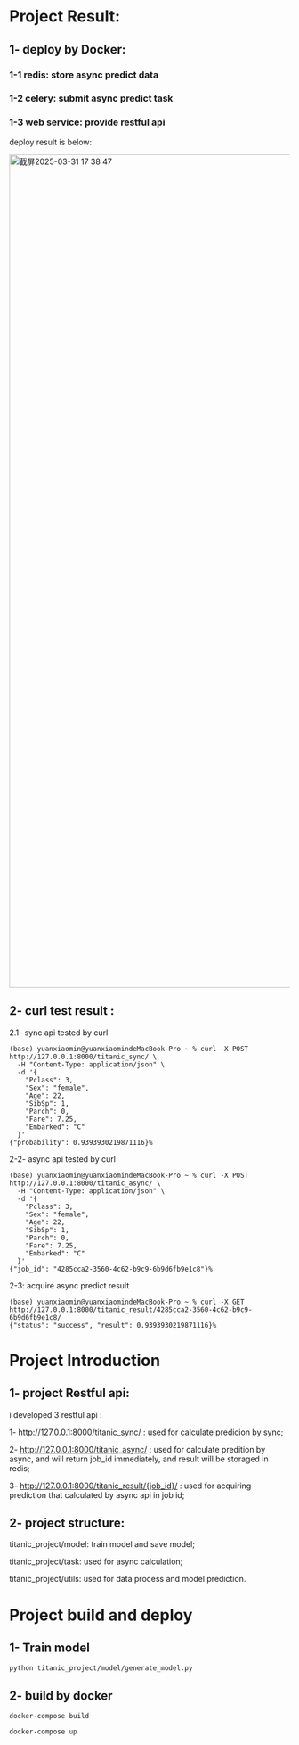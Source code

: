 # **Project Result:**



## 1- deploy by Docker:

###   1-1 redis: store async predict data 
  
###   1-2 celery: submit async predict task
  
###   1-3 web service: provide restful api 

deploy result is below: 


<img width="1495" alt="截屏2025-03-31 17 38 47" src="https://github.com/user-attachments/assets/211ac311-fd06-4cca-a014-ec955cffa67e" />

## 2- curl test result :


 2.1- sync api tested by curl 
```
(base) yuanxiaomin@yuanxiaomindeMacBook-Pro ~ % curl -X POST http://127.0.0.1:8000/titanic_sync/ \ 
  -H "Content-Type: application/json" \
  -d '{
    "Pclass": 3,
    "Sex": "female",
    "Age": 22,
    "SibSp": 1,
    "Parch": 0,
    "Fare": 7.25,
    "Embarked": "C"
  }'
{"probability": 0.9393930219871116}% 

```

  2-2-  async api tested by curl 
  
```
(base) yuanxiaomin@yuanxiaomindeMacBook-Pro ~ % curl -X POST http://127.0.0.1:8000/titanic_async/ \
  -H "Content-Type: application/json" \
  -d '{
    "Pclass": 3,
    "Sex": "female",
    "Age": 22,
    "SibSp": 1,
    "Parch": 0,
    "Fare": 7.25,
    "Embarked": "C"
  }'
{"job_id": "4285cca2-3560-4c62-b9c9-6b9d6fb9e1c8"}%
```

2-3: acquire async predict result 
  ```
(base) yuanxiaomin@yuanxiaomindeMacBook-Pro ~ % curl -X GET http://127.0.0.1:8000/titanic_result/4285cca2-3560-4c62-b9c9-6b9d6fb9e1c8/
{"status": "success", "result": 0.9393930219871116}% 
  ```



# Project Introduction 


## 1- project Restful api:
 i developed 3 restful api :
 
 1- http://127.0.0.1:8000/titanic_sync/    : used for calculate predicion by sync;
 
 2- http://127.0.0.1:8000/titanic_async/   : used for calculate predition by async, and will return job_id immediately, and result will be storaged in redis;
 
 3- http://127.0.0.1:8000/titanic_result/{job_id}/ : used for acquiring prediction that calculated by async api in job id;

 

## 2- project structure:

titanic_project/model: train model and save model;

titanic_project/task:  used for async calculation;

titanic_project/utils: used for data process and model prediction.




# Project build and deploy

## 1- Train model

```
python titanic_project/model/generate_model.py
```

## 2- build by docker
```
docker-compose build

docker-compose up
```


